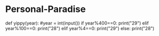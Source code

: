 # Personal-Paradise
def yippy(year):
    #year = int(input())
    if year%400==0:
      print("29")
    elif year%100==0:
      print("28")
    elif year%4==0:
      print("29")
    else:
      print("28")
